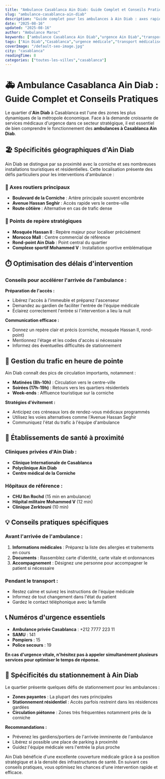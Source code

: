 ```yaml
---
title: "Ambulance Casablanca Ain Diab: Guide Complet et Conseils Pratiques"
slug: "ambulance-casablanca-ain-diab"
description: "Guide complet pour les ambulances à Ain Diab : axes rapides, points de repère, conseils pratiques, délais d'intervention et établissements de santé à proximité."
date: "2025-08-16"
updated: "2025-08-16"
author: "Ambulance Maroc"
keywords: ["ambulance Casablanca Ain Diab","urgence Ain Diab","transport médicalisé Ain Diab","ambulance privée Ain Diab","corniche Casablanca ambulance"]
tags: ["Ain Diab","Casablanca","urgence médicale","transport médicalisé"]
coverImage: "/default-seo-image.jpg"
city: "casablanca"
readingTime: 8
categories: ["toutes-les-villes","casablanca"]
---
```


# 🚑 Ambulance Casablanca Ain Diab : Guide Complet et Conseils Pratiques

Le quartier d'**Ain Diab** à Casablanca est l'une des zones les plus dynamiques de la métropole économique. Face à la demande croissante de services médicaux d'urgence dans ce secteur stratégique, il est essentiel de bien comprendre le fonctionnement des **ambulances à Casablanca Ain Diab**.

## 🏖️ Spécificités géographiques d'Ain Diab

Ain Diab se distingue par sa proximité avec la corniche et ses nombreuses installations touristiques et résidentielles. Cette localisation présente des défis particuliers pour les interventions d'ambulance :

### 🚦 Axes routiers principaux
- **Boulevard de la Corniche** : Artère principale souvent encombrée
- **Avenue Hassan Seghir** : Accès rapide vers le centre-ville
- **Route côtière** : Alternative en cas de trafic dense

### 📍 Points de repère stratégiques
- **Mosquée Hassan II** : Repère majeur pour localiser précisément
- **Morocco Mall** : Centre commercial de référence
- **Rond-point Ain Diab** : Point central du quartier
- **Complexe sportif Mohammed V** : Installation sportive emblématique

## ⏱️ Optimisation des délais d'intervention

### Conseils pour accélérer l'arrivée de l'ambulance :

**Préparation de l'accès :**
- Libérez l'accès à l'immeuble et préparez l'ascenseur
- Demandez au gardien de faciliter l'entrée de l'équipe médicale
- Éclairez correctement l'entrée si l'intervention a lieu la nuit

**Communication efficace :**
- Donnez un repère clair et précis (corniche, mosquée Hassan II, rond-point)
- Mentionnez l'étage et les codes d'accès si nécessaire
- Informez des éventuelles difficultés de stationnement

## 🚨 Gestion du trafic en heure de pointe

Ain Diab connaît des pics de circulation importants, notamment :
- **Matinées (8h-10h)** : Circulation vers le centre-ville
- **Soirées (17h-19h)** : Retours vers les quartiers résidentiels
- **Week-ends** : Affluence touristique sur la corniche

**Stratégies d'évitement :**
- Anticipez ces créneaux lors de rendez-vous médicaux programmés
- Utilisez les voies alternatives comme l'Avenue Hassan Seghir
- Communiquez l'état du trafic à l'équipe d'ambulance

## 🏥 Établissements de santé à proximité

### Cliniques privées d'Ain Diab :
- **Clinique Internationale de Casablanca**
- **Polyclinique Ain Diab**
- **Centre médical de la Corniche**

### Hôpitaux de référence :
- **CHU Ibn Rochd** (15 min en ambulance)
- **Hôpital militaire Mohammed V** (12 min)
- **Clinique Zerktouni** (10 min)

## 💡 Conseils pratiques spécifiques

### Avant l'arrivée de l'ambulance :
1. **Informations médicales** : Préparez la liste des allergies et traitements en cours
2. **Documents** : Rassemblez carte d'identité, carte vitale et ordonnances
3. **Accompagnement** : Désignez une personne pour accompagner le patient si nécessaire

### Pendant le transport :
- Restez calme et suivez les instructions de l'équipe médicale
- Informez de tout changement dans l'état du patient
- Gardez le contact téléphonique avec la famille

## 📞 Numéros d'urgence essentiels

- **Ambulance privée Casablanca** : +212 7777 223 11
- **SAMU** : 141
- **Pompiers** : 15
- **Police secours** : 19

**En cas d'urgence vitale, n'hésitez pas à appeler simultanément plusieurs services pour optimiser le temps de réponse.**

## 🚗 Spécificités du stationnement à Ain Diab

Le quartier présente quelques défis de stationnement pour les ambulances :
- **Zones payantes** : La plupart des rues principales
- **Stationnement résidentiel** : Accès parfois restreint dans les résidences gardées
- **Circulation piétonne** : Zones très fréquentées notamment près de la corniche

**Recommandations :**
- Prévenez les gardiens/portiers de l'arrivée imminente de l'ambulance
- Libérez si possible une place de parking à proximité
- Guidez l'équipe médicale vers l'entrée la plus proche

Ain Diab bénéficie d'une excellente couverture médicale grâce à sa position stratégique et à la densité des infrastructures de santé. En suivant ces conseils pratiques, vous optimisez les chances d'une intervention rapide et efficace.